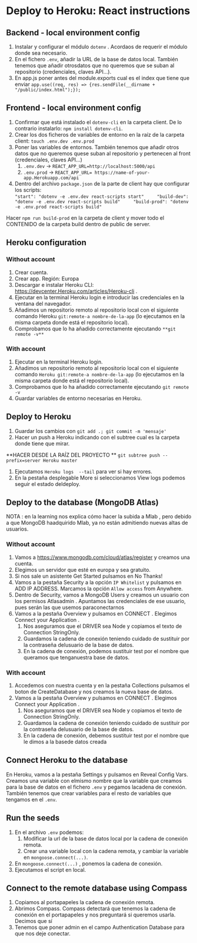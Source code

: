 # Deploy to Heroku: React instructions

## Backend - local environment config
1. Instalar y configurar el módulo `dotenv` . Acordaos de requerir el módulo donde sea necesario.
2. En el fichero `.env`, añadir la URL de la base de datos local. También tenemos que añadir otrosdatos que no queremos que se suban al repositorio (credenciales, claves API...).
3. En app.js poner antes del module.exports cual es el index que tiene que enviar  `app.use((req, res) => {res.sendFile(__dirname + "/public/index.html");});`

## Frontend - local environment config
1. Confirmar que está instalado el `dotenv-cli` en la carpeta client. De lo contrario instalarlo: `npm install dotenv-cli`.
2. Crear los dos ficheros de variables de entorno en la raíz de la carpeta client: `touch .env.dev .env.prod`
3. Poner las variables de entornos.  También tenemos que añadir otros datos que no queremos quese suban al repositorio y pertenecen al front (credenciales, claves API...)
    1. `.env.dev` -> `REACT_APP_URL=http://localhost:5000/api`
    2. `.env.prod` -> `REACT_APP_URL= https://name-of-your-app.Herokuapp.com/api`
4. Dentro del archivo `package.json` de la parte de client hay que configurar los scripts:     
`"start": "dotenv -e .env.dev react-scripts start"     "build-dev": "dotenv -e .env.dev react-scripts build"     "build-prod": "dotenv -e .env.prod react-scripts build"`

Hacer `npm run build-prod` en la carpeta de client y mover todo el  CONTENIDO de la carpeta build dentro de public de server.

## Heroku configuration

### Without account
1. Crear cuenta.
2. Crear app. Región:  Europa 
3. Descargar e instalar Heroku CLI: https://devcenter.Heroku.com/articles/Heroku-cli .
4. Ejecutar en la terminal Heroku login e introducir las credenciales en la ventana del navegador.
5. Añadimos un repositorio remoto al repositorio local con el siguiente comando Heroku `git:remote-a nombre-de-la-app` (lo ejecutamos en la misma carpeta donde está el repositorio local).
6. Comprobamos que lo ha añadido correctamente ejecutando `**git remote -v**`

### With account
1. Ejecutar en la terminal Heroku login.
2. Añadimos un repositorio remoto al repositorio local con el siguiente comando `Heroku git:remote-a nombre-de-la-app` (lo ejecutamos en la misma carpeta donde está el repositorio local).
3. Comprobamos que lo ha añadido correctamente ejecutando `git remote -v`
4. Guardar variables de entorno necesarias en Heroku.

## Deploy to Heroku
1. Guardar los cambios con `git add .; git commit -m 'mensaje'`
2. Hacer un push a Heroku indicando con el subtree cual es la carpeta donde tiene que mirar. 

**HACER DESDE LA RAÍZ DEL PROYECTO **
`git subtree push --prefix=server Heroku master`

1. Ejecutamos `Heroku logs  --tail` para ver si hay errores.
2. En la pestaña desplegable  More  si seleccionamos  View logs  podemos seguir el estado deldeploy.

## Deploy to the database (MongoDB Atlas)
NOTA : en la learning nos explica cómo hacer la subida a  Mlab , pero debido a que MongoDB haadquirido Mlab, ya no están admitiendo nuevas altas de usuarios.

### Without account
1. Vamos a https://www.mongodb.com/cloud/atlas/register  y creamos una cuenta.
2. Elegimos un servidor que esté en europa y sea gratuito.
3. Si nos sale un asistente  Get Started  pulsamos en  No Thanks!
4. Vamos a la pestaña Security a la opción  `IP Whitelist`  y pulsamos en  ADD IP ADDRESS. Marcamos la opción `Allow access` from Anywhere.
5. Dentro de  Security, vamos a  MongoDB Users  y creamos un usuario con los permisos  Atlasadmin . Apuntamos las credenciales de ese usuario, pues serán las que usemos paraconectarnos
6. Vamos a la pestaña  Overview  y pulsamos en  CONNECT . Elegimos  Connect your Application .
   1. Nos aseguramos que el  DRIVER  sea Node y copiamos el texto de  Connection StringOnly.
   2. Guardamos la cadena de conexión teniendo cuidado de sustituir por la contraseña delusuario de la base de datos.
   3. En la cadena de conexión, podemos sustituir  test  por el nombre que queramos que tenganuestra base de datos.

### With account
1. Accedemos con nuestra cuenta y en la pestaña  Collections  pulsamos el boton de  CreateDatabase  y nos creamos la nueva base de datos.
2. Vamos a la pestaña  Overview  y pulsamos en  CONNECT . Elegimos  Connect your Application .
   1. Nos aseguramos que el  DRIVER  sea Node y copiamos el texto de  Connection StringOnly.
   2. Guardamos la cadena de conexión teniendo cuidado de sustituir por la contraseña delusuario de la base de datos.
   3. En la cadena de conexión, debemos sustituir  test  por el nombre que le dimos a la basede datos creada

## Connect Heroku to the database
En Heroku, vamos a la pestaña Settings y pulsamos en  Reveal Config Vars. Creamos una variable con elmismo nombre que la variable que creamos para la base de datos en el fichero `.env`  y pegamos lacadena de conexión. También tenemos que crear variables para el resto de variables que tengamos en el `.env`.

## Run the seeds
1. En el archivo `.env` podemos:
   1. Modificar la url de la base de datos local por la cadena de conexión remota.
   2. Crear una variable local con la cadena remota, y cambiar la variable en `mongoose.connect(...)`.
2. En  `mongoose.connect(...)` , ponemos la cadena de conexión.
3. Ejecutamos el script en local.

## Connect to the remote database using Compass
1. Copiamos al portapapeles la cadena de conexión remota.
2. Abrimos Compass. Compass detectará que tenemos la cadena de conexión en el portapapeles y nos preguntará si queremos usarla. Decimos que sí
3. Tenemos que poner  admin en el campo  Authentication Database  para que nos deje conectar.